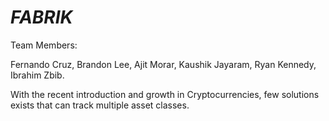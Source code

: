 # _FABRIK_

Team Members:

Fernando Cruz,
Brandon Lee,
Ajit Morar,
Kaushik Jayaram,
Ryan Kennedy, 
Ibrahim Zbib.

With the recent introduction and growth in Cryptocurrencies, few solutions exists that can track multiple asset classes.


